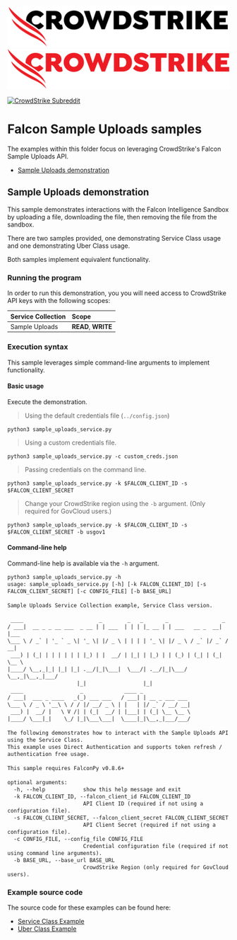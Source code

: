 ![CrowdStrike FalconPy](https://raw.githubusercontent.com/CrowdStrike/falconpy/main/docs/asset/cs-logo.png#gh-light-mode-only)
![CrowdStrike FalconPy](https://raw.githubusercontent.com/CrowdStrike/falconpy/main/docs/asset/cs-logo-red.png#gh-dark-mode-only)

[![CrowdStrike Subreddit](https://img.shields.io/badge/-r%2Fcrowdstrike-white?logo=reddit&labelColor=gray&link=https%3A%2F%2Freddit.com%2Fr%2Fcrowdstrike)](https://reddit.com/r/crowdstrike)

# Falcon Sample Uploads samples
The examples within this folder focus on leveraging CrowdStrike's Falcon Sample Uploads API.

- [Sample Uploads demonstration](#sample-uploads-demonstration)

## Sample Uploads demonstration
This sample demonstrates interactions with the Falcon Intelligence Sandbox by uploading a file,
downloading the file, then removing the file from the sandbox.

There are two samples provided, one demonstrating Service Class usage and one demonstrating Uber Class usage.

Both samples implement equivalent functionality.

### Running the program
In order to run this demonstration, you you will need access to CrowdStrike API keys with the following scopes:

| Service Collection | Scope |
| :---- | :---- |
| Sample Uploads | __READ__, __WRITE__ |

### Execution syntax
This sample leverages simple command-line arguments to implement functionality.

#### Basic usage
Execute the demonstration.

> Using the default credentials file (`../config.json`)

```shell
python3 sample_uploads_service.py
```

> Using a custom credentials file.

```shell
python3 sample_uploads_service.py -c custom_creds.json
```

> Passing credentials on the command line.

```shell
python3 sample_uploads_service.py -k $FALCON_CLIENT_ID -s $FALCON_CLIENT_SECRET
```

> Change your CrowdStrike region using the `-b` argument. (Only required for GovCloud users.)

```shell
python3 sample_uploads_service.py -k $FALCON_CLIENT_ID -s $FALCON_CLIENT_SECRET -b usgov1
```

#### Command-line help
Command-line help is available via the `-h` argument.

```shell
python3 sample_uploads_service.py -h
usage: sample_uploads_service.py [-h] [-k FALCON_CLIENT_ID] [-s FALCON_CLIENT_SECRET] [-c CONFIG_FILE] [-b BASE_URL]

Sample Uploads Service Collection example, Service Class version.

 ____                        _        _   _       _                 _
/ ___|  __ _ _ __ ___  _ __ | | ___  | | | |_ __ | | ___   __ _  __| |___
\___ \ / _` | '_ ` _ \| '_ \| |/ _ \ | | | | '_ \| |/ _ \ / _` |/ _` / __|
 ___) | (_| | | | | | | |_) | |  __/ | |_| | |_) | | (_) | (_| | (_| \__ \
|____/ \__,_|_| |_| |_| .__/|_|\___|  \___/| .__/|_|\___/ \__,_|\__,_|___/
                      |_|                  |_|
 ____                  _             ____ _
/ ___|  ___ _ ____   _(_) ___ ___   / ___| | __ _ ___ ___
\___ \ / _ \ '__\ \ / / |/ __/ _ \ | |   | |/ _` / __/ __|
 ___) |  __/ |   \ V /| | (_|  __/ | |___| | (_| \__ \__ \
|____/ \___|_|    \_/ |_|\___\___|  \____|_|\__,_|___/___/

The following demonstrates how to interact with the Sample Uploads API using the Service Class.
This example uses Direct Authentication and supports token refresh / authentication free usage.

This sample requires FalconPy v0.8.6+

optional arguments:
  -h, --help            show this help message and exit
  -k FALCON_CLIENT_ID, --falcon_client_id FALCON_CLIENT_ID
                        API Client ID (required if not using a configuration file).
  -s FALCON_CLIENT_SECRET, --falcon_client_secret FALCON_CLIENT_SECRET
                        API Client Secret (required if not using a configuration file).
  -c CONFIG_FILE, --config_file CONFIG_FILE
                        Credential configuration file (required if not using command line arguments).
  -b BASE_URL, --base_url BASE_URL
                        CrowdStrike Region (only required for GovCloud users).
```

### Example source code
The source code for these examples can be found here:

- [Service Class Example](sample_uploads_service.py)
- [Uber Class Example](sample_uploads_uber.py)
